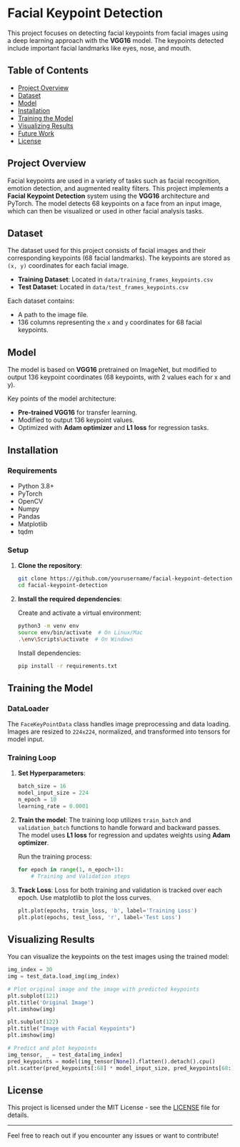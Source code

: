 # Facial Keypoint Detection

This project focuses on detecting facial keypoints from facial images using a deep learning approach with the **VGG16** model. The keypoints detected include important facial landmarks like eyes, nose, and mouth.

## Table of Contents

- [Project Overview](#project-overview)
- [Dataset](#dataset)
- [Model](#model)
- [Installation](#installation)
- [Training the Model](#training-the-model)
- [Visualizing Results](#visualizing-results)
- [Future Work](#future-work)
- [License](#license)

## Project Overview

Facial keypoints are used in a variety of tasks such as facial recognition, emotion detection, and augmented reality filters. This project implements a **Facial Keypoint Detection** system using the **VGG16** architecture and PyTorch. The model detects 68 keypoints on a face from an input image, which can then be visualized or used in other facial analysis tasks.

## Dataset

The dataset used for this project consists of facial images and their corresponding keypoints (68 facial landmarks). The keypoints are stored as `(x, y)` coordinates for each facial image.

- **Training Dataset**: Located in `data/training_frames_keypoints.csv`
- **Test Dataset**: Located in `data/test_frames_keypoints.csv`

Each dataset contains:
- A path to the image file.
- 136 columns representing the `x` and `y` coordinates for 68 facial keypoints.

## Model

The model is based on **VGG16** pretrained on ImageNet, but modified to output 136 keypoint coordinates (68 keypoints, with 2 values each for x and y).

Key points of the model architecture:
- **Pre-trained VGG16** for transfer learning.
- Modified to output 136 keypoint values.
- Optimized with **Adam optimizer** and **L1 loss** for regression tasks.

## Installation

### Requirements

- Python 3.8+
- PyTorch
- OpenCV
- Numpy
- Pandas
- Matplotlib
- tqdm

### Setup

1. **Clone the repository**:

    ```bash
    git clone https://github.com/yourusername/facial-keypoint-detection.git
    cd facial-keypoint-detection
    ```

2. **Install the required dependencies**:

    Create and activate a virtual environment:
    ```bash
    python3 -m venv env
    source env/bin/activate  # On Linux/Mac
    .\env\Scripts\activate  # On Windows
    ```

    Install dependencies:
    ```bash
    pip install -r requirements.txt
    ```

## Training the Model

### DataLoader

The `FaceKeyPointData` class handles image preprocessing and data loading. Images are resized to `224x224`, normalized, and transformed into tensors for model input.

### Training Loop

1. **Set Hyperparameters**:
    ```python
    batch_size = 16
    model_input_size = 224
    n_epoch = 10
    learning_rate = 0.0001
    ```

2. **Train the model**:
   The training loop utilizes `train_batch` and `validation_batch` functions to handle forward and backward passes. The model uses **L1 loss** for regression and updates weights using **Adam optimizer**.
   
   Run the training process:
    ```python
    for epoch in range(1, n_epoch+1):
        # Training and Validation steps
    ```

3. **Track Loss**:
    Loss for both training and validation is tracked over each epoch. Use matplotlib to plot the loss curves.

    ```python
    plt.plot(epochs, train_loss, 'b', label='Training Loss')
    plt.plot(epochs, test_loss, 'r', label='Test Loss')
    ```

## Visualizing Results

You can visualize the keypoints on the test images using the trained model:

```python
img_index = 30
img = test_data.load_img(img_index)

# Plot original image and the image with predicted keypoints
plt.subplot(121)
plt.title('Original Image')
plt.imshow(img)

plt.subplot(122)
plt.title("Image with Facial Keypoints")
plt.imshow(img)

# Predict and plot keypoints
img_tensor, _ = test_data[img_index]
pred_keypoints = model(img_tensor[None]).flatten().detach().cpu()
plt.scatter(pred_keypoints[:68] * model_input_size, pred_keypoints[68:] * model_input_size, c='y', s=2)
```

## License

This project is licensed under the MIT License - see the [LICENSE](LICENSE) file for details.

---

Feel free to reach out if you encounter any issues or want to contribute!
